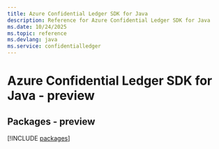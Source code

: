 ```yaml
---
title: Azure Confidential Ledger SDK for Java
description: Reference for Azure Confidential Ledger SDK for Java
ms.date: 10/24/2025
ms.topic: reference
ms.devlang: java
ms.service: confidentialledger
---
```

# Azure Confidential Ledger SDK for Java - preview
## Packages - preview
[!INCLUDE [packages](confidential-ledger-index.md)]